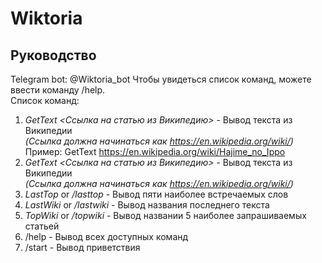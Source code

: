 # Wiktoria    

## Руководство      
Telegram bot: @Wiktoria_bot
Чтобы увидеться список команд, можете ввести команду /help.      
Список команд:     
1. *GetText <Ссылка на статью из Википедию>* - Вывод текста из Википедии     
_(Cсылка должна начинаться как https://en.wikipedia.org/wiki/)_     
Пример: GetText https://en.wikipedia.org/wiki/Hajime_no_Ippo     
1. *GetText <Ссылка на статью из Википедию>* - Вывод текста из Википедии    
_(Cсылка должна начинаться как https://en.wikipedia.org/wiki/)_    
2. *LastTop* or */lasttop* - Вывод пяти наиболее встречаемых слов     
3. *LastWiki* or */lastwiki* - Вывод названия последнего текста      
4. *TopWiki* or */topwiki* - Вывод названии 5 наиболее запрашиваемых статьей     
5. /help - Вывод всех доступных команд      
6. /start - Вывод приветствия      

